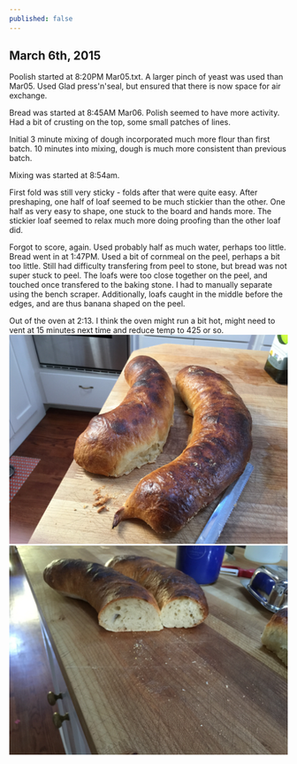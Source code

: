 ```yaml
---
published: false
---
```


## March 6th, 2015

Poolish started at 8:20PM Mar05.txt. A larger pinch of yeast was used than Mar05.
Used Glad press'n'seal, but ensured that there is now space for air exchange.

Bread was started at 8:45AM Mar06. Polish seemed to have more activity.
Had a bit of crusting on the top, some small patches of lines.

Initial 3 minute mixing of dough incorporated much more flour than first batch.
10 minutes into mixing, dough is much more consistent than previous batch.

Mixing was started at 8:54am.

First fold was still very sticky - folds after that were quite easy.
After preshaping, one half of loaf seemed to be much stickier than the other.
One half as very easy to shape, one stuck to the board and hands more.
The stickier loaf seemed to relax much more doing proofing than the other loaf did.

Forgot to score, again. Used probably half as much water, perhaps too little. Bread went in at 1:47PM.
Used a bit of cornmeal on the peel, perhaps a bit too little.
Still had difficulty transfering from peel to stone, but bread was not super stuck to peel.
The loafs were too close together on the peel, and touched once transfered to the baking stone.
I had to manually separate using the bench scraper.
Additionally, loafs caught in the middle before the edges, and are thus banana shaped on the peel.

Out of the oven at 2:13. I think the oven might run a bit hot, might need to vent at 15 minutes next time and reduce temp to 425 or so.
![Exterior just after baking](/images/breads/3-6-2015/IMG_0114.JPG)
![Profile view of short loaf after cooling](/images/breads/3-6-2015/IMG_0115.JPG)